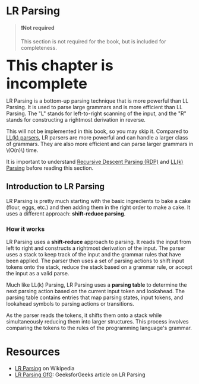 # LR Parsing
> **❗Not required**
>
> This section is not required for the book, but is included for completeness.

<div class="warning">
    <p><strong style='font-size: 2.5rem;'>This chapter is incomplete</strong><br/></p>
</div>

LR Parsing is a bottom-up parsing technique that is more powerful than LL Parsing. It is used to parse large grammars and is more efficient than LL Parsing. The "L" stands for left-to-right scanning of the input, and the "R" stands for constructing a rightmost derivation in reverse.

This will not be implemented in this book, so you may skip it. Compared to [LL(k) parsers](./ll_k_parsing.md), LR parsers are more powerful and can handle a larger class of grammars. They are also more efficient and can parse larger grammars in \\(O(n)\\) time.

It is important to understand [Recursive Descent Parsing (RDP)](./recursive_descent_parsing.md) and [LL(k) Parsing](./ll_k_parsing.md) before reading this section.

## Introduction to LR Parsing
LR Parsing is pretty much starting with the basic ingredients to bake a cake (flour, eggs, etc.) and then adding them in the right order to make a cake. It uses a different approach: **shift-reduce parsing**.

### How it works
LR Parsing uses a **shift-reduce** approach to parsing. It reads the input from left to right and constructs a rightmost derivation of the input. The parser uses a stack to keep track of the input and the grammar rules that have been applied. The parser then uses a set of parsing actions to shift input tokens onto the stack, reduce the stack based on a grammar rule, or accept the input as a valid parse.

Much like LL(k) Parsing, LR Parsing uses a **parsing table** to determine the next parsing action based on the current input token and lookahead. The parsing table contains entries that map parsing states, input tokens, and lookahead symbols to parsing actions or transitions.

As the parser reads the tokens, it shifts them onto a stack while simultaneously reducing them into larger structures. This process involves comparing the tokens to the rules of the programming language's grammar.

# Resources
- [LR Parsing](https://en.wikipedia.org/wiki/LR_parser) on Wikipedia
- [LR Parsing GfG](https://www.geeksforgeeks.org/lr-parser/): GeeksforGeeks article on LR Parsing